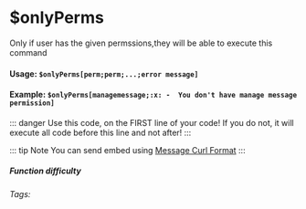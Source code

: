 # $onlyPerms
Only if user has the given permssions,they will be able to execute this command

#### Usage: `$onlyPerms[perm;perm;...;error message]`

#### Example: `$onlyPerms[managemessage;:x: -  You don't have manage message permission]`

::: danger
Use this code, on the FIRST line of your code! If you do not, it will execute all code before this line and not after!
:::

::: tip Note
You can send embed using [Message Curl Format](../../CodeReferences/ref.message_curl_format.md)
:::

##### Function difficulty <Badge type="warning" text="Medium" vertical="middle" /> 
###### Tags: <Badge type="tip" text="Only If" vertical="middle" /> <Badge type="tip" text="perms restrictions" vertical="middle" /> <Badge type="tip" text="Only Execute if" vertical="middle" />